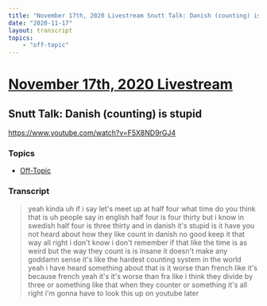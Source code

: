 ```yaml
---
title: "November 17th, 2020 Livestream Snutt Talk: Danish (counting) is stupid"
date: "2020-11-17"
layout: transcript
topics:
    - "off-topic"
---
```

# [November 17th, 2020 Livestream](../2020-11-17.md)
## Snutt Talk: Danish (counting) is stupid
https://www.youtube.com/watch?v=F5X8ND9rGJ4

### Topics
* [Off-Topic](../topics/off-topic.md)

### Transcript

> yeah kinda uh if i say let's meet up at half four what time do you think that is uh people say in english half four is four thirty but i know in swedish half four is three thirty and in danish it's stupid is it have you not heard about how they like count in danish no good keep it that way all right i don't know i don't remember if that like the time is as weird but the way they count is is insane it doesn't make any goddamn sense it's like the hardest counting system in the world yeah i have heard something about that is it worse than french like it's because french yeah it's it's worse than fra like i think they divide by three or something like that when they counter or something it's all right i'm gonna have to look this up on youtube later
